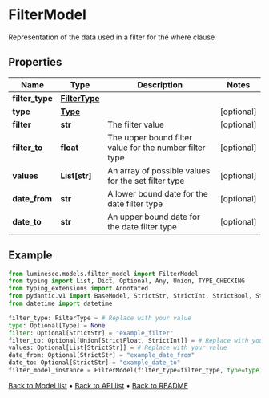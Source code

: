 # FilterModel

Representation of the data used in a filter for the where clause
## Properties
Name | Type | Description | Notes
------------ | ------------- | ------------- | -------------
**filter_type** | [**FilterType**](FilterType.md) |  | 
**type** | [**Type**](Type.md) |  | [optional] 
**filter** | **str** | The filter value | [optional] 
**filter_to** | **float** | The upper bound filter value for the number filter type | [optional] 
**values** | **List[str]** | An array of possible values for the set filter type | [optional] 
**date_from** | **str** | A lower bound date for the date filter type | [optional] 
**date_to** | **str** | An upper bound date for the date filter type | [optional] 
## Example

```python
from luminesce.models.filter_model import FilterModel
from typing import List, Dict, Optional, Any, Union, TYPE_CHECKING
from typing_extensions import Annotated
from pydantic.v1 import BaseModel, StrictStr, StrictInt, StrictBool, StrictFloat, StrictBytes, Field, validator, ValidationError, conlist, constr
from datetime import datetime

filter_type: FilterType = # Replace with your value
type: Optional[Type] = None
filter: Optional[StrictStr] = "example_filter"
filter_to: Optional[Union[StrictFloat, StrictInt]] = # Replace with your value
values: Optional[List[StrictStr]] = # Replace with your value
date_from: Optional[StrictStr] = "example_date_from"
date_to: Optional[StrictStr] = "example_date_to"
filter_model_instance = FilterModel(filter_type=filter_type, type=type, filter=filter, filter_to=filter_to, values=values, date_from=date_from, date_to=date_to)

```

[Back to Model list](../README.md#documentation-for-models) &#8226; [Back to API list](../README.md#documentation-for-api-endpoints) &#8226; [Back to README](../README.md)

